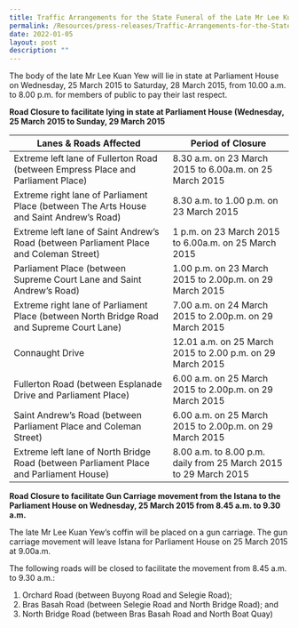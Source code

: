 ```yaml
---
title: Traffic Arrangements for the State Funeral of the Late Mr Lee Kuan Yew
permalink: /Resources/press-releases/Traffic-Arrangements-for-the-State-Funeral-of-the-Late-Mr-Lee-Kuan-Yew
date: 2022-01-05
layout: post
description: ""
---
```

The body of the late Mr Lee Kuan Yew will lie in state at Parliament House on Wednesday, 25 March 2015 to Saturday, 28 March 2015, from 10.00 a.m. to 8.00 p.m. for members of public to pay their last respect.

**Road Closure to facilitate lying in state at Parliament House (Wednesday, 25 March 2015 to Sunday, 29 March 2015**



| **Lanes & Roads Affected** | **Period of Closure** |
| -------- | -------- | 
| Extreme left lane of Fullerton Road (between Empress Place and Parliament Place)     | 8.30 a.m. on 23 March 2015 to 6.00a.m. on 25 March 2015    | 
| Extreme right lane of Parliament Place (between The Arts House and Saint Andrew’s Road) | 8.30 a.m. to 1.00 p.m. on 23 March 2015|
| Extreme left lane of Saint Andrew’s Road (between Parliament Place and Coleman Street) | 1 p.m. on 23 March 2015 to 6.00a.m. on 25 March 2015 |
| Parliament Place (between Supreme Court Lane and Saint Andrew’s Road) | 1.00 p.m. on 23 March 2015 to 2.00p.m. on 29 March 2015 |
| Extreme right lane of Parliament Place (between North Bridge Road and Supreme Court Lane) | 7.00 a.m. on 24 March 2015 to 2.00p.m. on 29 March 2015 |
| Connaught Drive | 12.01 a.m. on 25 March 2015 to 2.00 p.m. on 29 March 2015 |
| Fullerton Road (between Esplanade Drive and Parliament Place) | 6.00 a.m. on 25 March 2015 to 2.00p.m. on 29 March 2015 |
| Saint Andrew’s Road (between Parliament Place and Coleman Street) | 6.00 a.m. on 25 March 2015 to 2.00p.m. on 29 March 2015|
| Extreme left lane of North Bridge Road (between Parliament Place and Parliament House) | 8.00 a.m. to 8.00 p.m. daily from 25 March 2015 to 29 March 2015 |

**Road Closure to facilitate Gun Carriage movement from the Istana to the Parliament House on Wednesday, 25 March 2015 from 8.45 a.m. to 9.30 a.m.**

The late Mr Lee Kuan Yew’s coffin will be placed on a gun carriage. The gun carriage movement will leave Istana for Parliament House on 25 March 2015 at 9.00a.m.

The following roads will be closed to facilitate the movement from 8.45 a.m. to 9.30 a.m.:

1. Orchard Road (between Buyong Road and Selegie Road);
2. Bras Basah Road (between Selegie Road and North Bridge Road); and
3. North Bridge Road (between Bras Basah Road and North Boat Quay)